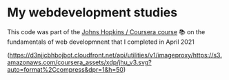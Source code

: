 # My webdevelopment studies

This code was part of the [Johns Hopkins / Coursera course](https://www.coursera.org/learn/html-css-javascript-for-web-developers)  📚  on the fundamentals of web developmnent that I completed in April 2021

(https://d3njjcbhbojbot.cloudfront.net/api/utilities/v1/imageproxy/https://s3.amazonaws.com/coursera_assets/xdp/jhu_v3.svg?auto=format%2Ccompress&dpr=1&h=50)
